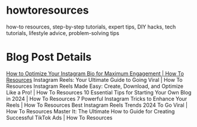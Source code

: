 # howtoresources
how-to resources, step-by-step tutorials, expert tips, DIY hacks, tech tutorials, lifestyle advice, problem-solving tips

# Blog Post Details
<a href="https://howtoresources.blogspot.com/2024/10/effective-time-management.html">How to Optimize Your Instagram Bio for Maximum Engagement | How To Resources<a/>
Instagram Reels: Your Ultimate Guide to Going Viral | How To Resources
Instagram Reels Made Easy: Create, Download, and Optimize Like a Pro! | How To Resources
10 Essential Tips for Starting Your Own Blog in 2024 | How To Resources
7 Powerful Instagram Tricks to Enhance Your Reels | How To Resources
Best Instagram Reels Trends 2024 To Go Viral | How To Resources
Master It: The Ultimate How to Guide for Creating Successful TikTok Ads | How To Resources
